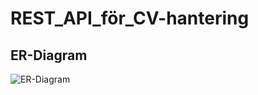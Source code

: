 # REST_API_för_CV-hantering

## ER-Diagram


![ER-Diagram](https://github.com/user-attachments/assets/3fbacfcb-4973-4415-8e6d-2bb8a0374bd2)
